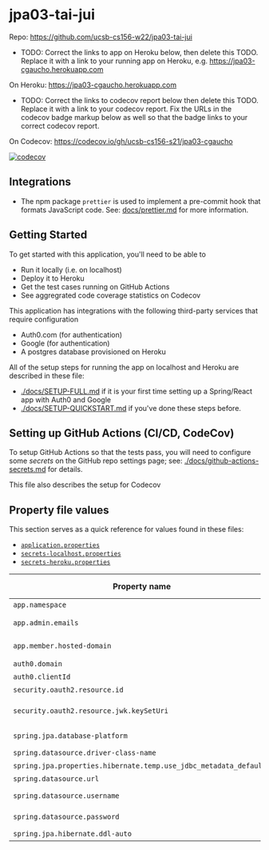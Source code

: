 # jpa03-tai-jui

Repo: https://github.com/ucsb-cs156-w22/jpa03-tai-jui

- TODO: Correct the links to app on Heroku below,
  then delete this TODO. Replace it with
  a link to your running app on Heroku, e.g.
  https://jpa03-cgaucho.herokuapp.com

On Heroku: https://jpa03-cgaucho.herokuapp.com

- TODO: Correct the links to codecov report below
  then delete this TODO. Replace it with
  a link to your codecov report. Fix the URLs in the codecov
  badge markup below as well so that the badge links to your
  correct codecov report.

On Codecov: https://codecov.io/gh/ucsb-cs156-s21/jpa03-cgaucho

[![codecov](https://codecov.io/gh/ucsb-cs156-s21/jpa03-cgaucho/branch/main/graph/badge.svg)](https://codecov.io/gh/ucsb-cs156-s21/jpa03-cgaucho)

## Integrations

- The npm package `prettier` is used to implement a pre-commit hook that formats JavaScript code. See: [docs/prettier.md](./docs/prettier.md) for more information.

## Getting Started

To get started with this application, you'll need to be able to

- Run it locally (i.e. on localhost)
- Deploy it to Heroku
- Get the test cases running on GitHub Actions
- See aggregrated code coverage statistics on Codecov

This application has integrations with the following third-party
services that require configuration

- Auth0.com (for authentication)
- Google (for authentication)
- A postgres database provisioned on Heroku

All of the setup steps for running the app on localhost and Heroku are described in these file:

- [./docs/SETUP-FULL.md](./docs/SETUP-FULL.md) if it is your first time setting up a Spring/React app with Auth0 and Google
- [./docs/SETUP-QUICKSTART.md](./docs/SETUP-QUICKSTART.md) if you've done these steps before.

## Setting up GitHub Actions (CI/CD, CodeCov)

To setup GitHub Actions so that the tests pass, you will need to configure
some _secrets_ on the GitHub repo settings page; see: [./docs/github-actions-secrets.md](./docs/github-actions-secrets.md) for details.

This file also describes the setup for Codecov

## Property file values

This section serves as a quick reference for values found in these files:

- [`application.properties`](./src/main/resources/application.properties)
- [`secrets-localhost.properties`](./secrets-localhost.properties.SAMPLE)
- [`secrets-heroku.properties`](./secrets-heroku.properties.SAMPLE)

| Property name                                                     | Heroku only? | Explanation                                                               |
| ----------------------------------------------------------------- | ------------ | ------------------------------------------------------------------------- |
| `app.namespace`                                                   |              | See `Getting Started` below                                               |
| `app.admin.emails`                                                |              | A comma separated list of email addresses of permanent admin users.       |
| `app.member.hosted-domain`                                        |              | The email suffix that identifies members (i.e. `ucsb.edu` vs `gmail.com`) |
| `auth0.domain`                                                    |              | See `Getting Started` below                                               |
| `auth0.clientId`                                                  |              | See `Getting Started` below                                               |
| `security.oauth2.resource.id`                                     |              | Should always be `${app.namespace}/api`                                   |
| `security.oauth2.resource.jwk.keySetUri`                          |              | Should always be `https://\${auth0.domain}/.well-known/jwks.json`         |
| `spring.jpa.database-platform`                                    | Yes          | Should always be `org.hibernate.dialect.PostgreSQLDialect`                |
| `spring.datasource.driver-class-name`                             | Yes          | Should always be `org.postgresql.Driver`                                  |
| `spring.jpa.properties.hibernate.temp.use_jdbc_metadata_defaults` | Yes          | Should always be `false`                                                  |
| `spring.datasource.url`                                           | Yes          | Should always be `${JDBC_DATABASE_URL}`                                   |
| `spring.datasource.username`                                      | Yes          | Should always be `${JDBC_DATABASE_USERNAME}`                              |
| `spring.datasource.password`                                      | Yes          | Should always be `${JDBC_DATABASE_PASSWORD}`                              |
| `spring.jpa.hibernate.ddl-auto`                                   | Yes          | Should always be `update`                                                 |
